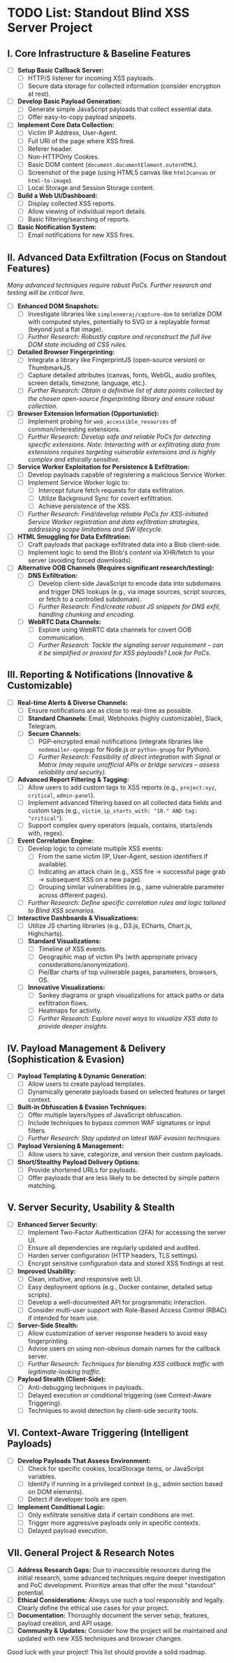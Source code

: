 # TODO List: Standout Blind XSS Server Project

## I. Core Infrastructure & Baseline Features
- [ ] **Setup Basic Callback Server:**
    - [ ] HTTP/S listener for incoming XSS payloads.
    - [ ] Secure data storage for collected information (consider encryption at rest).
- [ ] **Develop Basic Payload Generation:**
    - [ ] Generate simple JavaScript payloads that collect essential data.
    - [ ] Offer easy-to-copy payload snippets.
- [ ] **Implement Core Data Collection:**
    - [ ] Victim IP Address, User-Agent.
    - [ ] Full URI of the page where XSS fired.
    - [ ] Referer header.
    - [ ] Non-HTTPOnly Cookies.
    - [ ] Basic DOM content (`document.documentElement.outerHTML`).
    - [ ] Screenshot of the page (using HTML5 canvas like `html2canvas` or `html-to-image`).
    - [ ] Local Storage and Session Storage content.
- [ ] **Build a Web UI/Dashboard:**
    - [ ] Display collected XSS reports.
    - [ ] Allow viewing of individual report details.
    - [ ] Basic filtering/searching of reports.
- [ ] **Basic Notification System:**
    - [ ] Email notifications for new XSS fires.

## II. Advanced Data Exfiltration (Focus on Standout Features)
*Many advanced techniques require robust PoCs. Further research and testing will be critical here.*
- [ ] **Enhanced DOM Snapshots:**
    - [ ] Investigate libraries like `simpleneeraj/capture-dom` to serialize DOM with computed styles, potentially to SVG or a replayable format (beyond just a flat image).
    - [ ] *Further Research: Robustly capture and reconstruct the full live DOM state including all CSS rules.*
- [ ] **Detailed Browser Fingerprinting:**
    - [ ] Integrate a library like FingerprintJS (open-source version) or ThumbmarkJS.
    - [ ] Capture detailed attributes (canvas, fonts, WebGL, audio profiles, screen details, timezone, language, etc.).
    - [ ] *Further Research: Obtain a definitive list of data points collected by the chosen open-source fingerprinting library and ensure robust collection.*
- [ ] **Browser Extension Information (Opportunistic):**
    - [ ] Implement probing for `web_accessible_resources` of common/interesting extensions.
    - [ ] *Further Research: Develop safe and reliable PoCs for detecting specific extensions. Note: Interacting with or exfiltrating data *from* extensions requires targeting vulnerable extensions and is highly complex and ethically sensitive.*
- [ ] **Service Worker Exploitation for Persistence & Exfiltration:**
    - [ ] Develop payloads capable of registering a malicious Service Worker.
    - [ ] Implement Service Worker logic to:
        - [ ] Intercept future fetch requests for data exfiltration.
        - [ ] Utilize Background Sync for covert exfiltration.
        - [ ] Achieve persistence of the XSS.
    - [ ] *Further Research: Find/develop reliable PoCs for XSS-initiated Service Worker registration and data exfiltration strategies, addressing scope limitations and SW lifecycle.*
- [ ] **HTML Smuggling for Data Exfiltration:**
    - [ ] Craft payloads that package exfiltrated data into a Blob client-side.
    - [ ] Implement logic to send the Blob's *content* via XHR/fetch to your server (avoiding forced downloads).
- [ ] **Alternative OOB Channels (Requires significant research/testing):**
    - [ ] **DNS Exfiltration:**
        - [ ] Develop client-side JavaScript to encode data into subdomains and trigger DNS lookups (e.g., via image sources, script sources, or fetch to a controlled subdomain).
        - [ ] *Further Research: Find/create robust JS snippets for DNS exfil, handling chunking and encoding.*
    - [ ] **WebRTC Data Channels:**
        - [ ] Explore using WebRTC data channels for covert OOB communication.
        - [ ] *Further Research: Tackle the signaling server requirement – can it be simplified or proxied for XSS payloads? Look for PoCs.*

## III. Reporting & Notifications (Innovative & Customizable)
- [ ] **Real-time Alerts & Diverse Channels:**
    - [ ] Ensure notifications are as close to real-time as possible.
    - [ ] **Standard Channels:** Email, Webhooks (highly customizable), Slack, Telegram.
    - [ ] **Secure Channels:**
        - [ ] PGP-encrypted email notifications (integrate libraries like `nodemailer-openpgp` for Node.js or `python-gnupg` for Python).
        - [ ] *Further Research: Feasibility of direct integration with Signal or Matrix (may require unofficial APIs or bridge services – assess reliability and security).*
- [ ] **Advanced Report Filtering & Tagging:**
    - [ ] Allow users to add custom tags to XSS reports (e.g., `project:xyz`, `critical`, `admin-panel`).
    - [ ] Implement advanced filtering based on all collected data fields and custom tags (e.g., `victim_ip_starts_with: "10." AND tag: "critical"`).
    - [ ] Support complex query operators (equals, contains, starts/ends with, regex).
- [ ] **Event Correlation Engine:**
    - [ ] Develop logic to correlate multiple XSS events:
        - [ ] From the same victim (IP, User-Agent, session identifiers if available).
        - [ ] Indicating an attack chain (e.g., XSS fire -> successful page grab -> subsequent XSS on a new page).
        - [ ] Grouping similar vulnerabilities (e.g., same vulnerable parameter across different pages).
    - [ ] *Further Research: Define specific correlation rules and logic tailored to Blind XSS scenarios.*
- [ ] **Interactive Dashboards & Visualizations:**
    - [ ] Utilize JS charting libraries (e.g., D3.js, ECharts, Chart.js, Highcharts).
    - [ ] **Standard Visualizations:**
        - [ ] Timeline of XSS events.
        - [ ] Geographic map of victim IPs (with appropriate privacy considerations/anonymization).
        - [ ] Pie/Bar charts of top vulnerable pages, parameters, browsers, OS.
    - [ ] **Innovative Visualizations:**
        - [ ] Sankey diagrams or graph visualizations for attack paths or data exfiltration flows.
        - [ ] Heatmaps for activity.
        - [ ] *Further Research: Explore novel ways to visualize XSS data to provide deeper insights.*

## IV. Payload Management & Delivery (Sophistication & Evasion)
- [ ] **Payload Templating & Dynamic Generation:**
    - [ ] Allow users to create payload templates.
    - [ ] Dynamically generate payloads based on selected features or target context.
- [ ] **Built-in Obfuscation & Evasion Techniques:**
    - [ ] Offer multiple layers/types of JavaScript obfuscation.
    - [ ] Include techniques to bypass common WAF signatures or input filters.
    - [ ] *Further Research: Stay updated on latest WAF evasion techniques.*
- [ ] **Payload Versioning & Management:**
    - [ ] Allow users to save, categorize, and version their custom payloads.
- [ ] **Short/Stealthy Payload Delivery Options:**
    - [ ] Provide shortened URLs for payloads.
    - [ ] Offer payloads that are less likely to be detected by simple pattern matching.

## V. Server Security, Usability & Stealth
- [ ] **Enhanced Server Security:**
    - [ ] Implement Two-Factor Authentication (2FA) for accessing the server UI.
    - [ ] Ensure all dependencies are regularly updated and audited.
    - [ ] Harden server configuration (HTTP headers, TLS settings).
    - [ ] Encrypt sensitive configuration data and stored XSS findings at rest.
- [ ] **Improved Usability:**
    - [ ] Clean, intuitive, and responsive web UI.
    - [ ] Easy deployment options (e.g., Docker container, detailed setup scripts).
    - [ ] Develop a well-documented API for programmatic interaction.
    - [ ] Consider multi-user support with Role-Based Access Control (RBAC) if intended for team use.
- [ ] **Server-Side Stealth:**
    - [ ] Allow customization of server response headers to avoid easy fingerprinting.
    - [ ] Advise users on using non-obvious domain names for the callback server.
    - [ ] *Further Research: Techniques for blending XSS callback traffic with legitimate-looking traffic.*
- [ ] **Payload Stealth (Client-Side):**
    - [ ] Anti-debugging techniques in payloads.
    - [ ] Delayed execution or conditional triggering (see Context-Aware Triggering).
    - [ ] Techniques to avoid detection by client-side security tools.

## VI. Context-Aware Triggering (Intelligent Payloads)
- [ ] **Develop Payloads That Assess Environment:**
    - [ ] Check for specific cookies, localStorage items, or JavaScript variables.
    - [ ] Identify if running in a privileged context (e.g., admin section based on DOM elements).
    - [ ] Detect if developer tools are open.
- [ ] **Implement Conditional Logic:**
    - [ ] Only exfiltrate sensitive data if certain conditions are met.
    - [ ] Trigger more aggressive payloads only in specific contexts.
    - [ ] Delayed payload execution.

## VII. General Project & Research Notes
- [ ] **Address Research Gaps:** Due to inaccessible resources during the initial research, some advanced techniques require deeper investigation and PoC development. Prioritize areas that offer the most "standout" potential.
- [ ] **Ethical Considerations:** Always use such a tool responsibly and legally. Clearly define the ethical use cases for your project.
- [ ] **Documentation:** Thoroughly document the server setup, features, payload creation, and API usage.
- [ ] **Community & Updates:** Consider how the project will be maintained and updated with new XSS techniques and browser changes.

Good luck with your project! This list should provide a solid roadmap.
